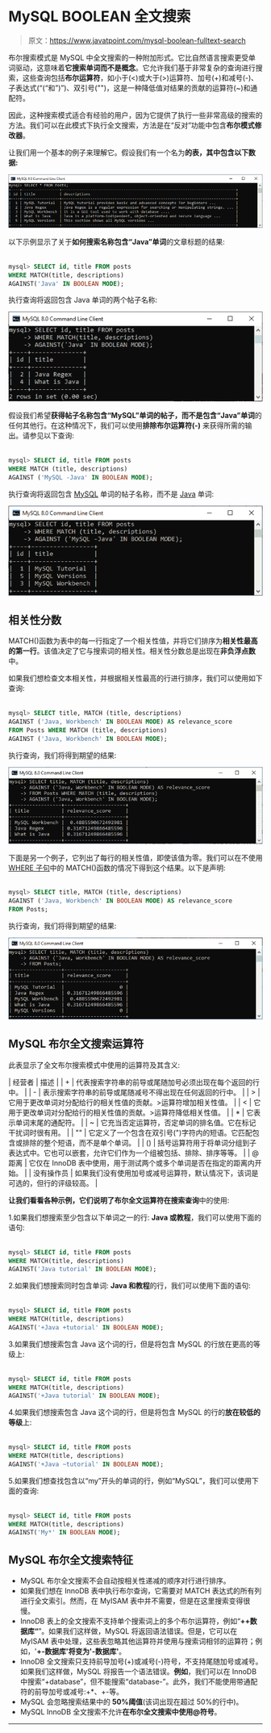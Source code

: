 # MySQL BOOLEAN 全文搜索

> 原文：<https://www.javatpoint.com/mysql-boolean-fulltext-search>

布尔搜索模式是 MySQL 中全文搜索的一种附加形式。它比自然语言搜索更受单词驱动，这意味着**它搜索单词而不是概念**。它允许我们基于非常复杂的查询进行搜索，这些查询包括**布尔运算符**，如小于(<)或大于(>)运算符、加号(+)和减号(-)、子表达式(“(“和”)”)、双引号("")，这是一种降低值对结果的贡献的运算符(~)和通配符。

因此，这种搜索模式适合有经验的用户，因为它提供了执行一些非常高级的搜索的方法。我们可以在此模式下执行全文搜索，方法是在“反对”功能中包含**布尔模式修改器**。

让我们用一个基本的例子来理解它。假设我们有一个名为**的表，其中包含以下数据:**

![MySQL BOOLEAN FULLTEXT SEARCH](img/a46bff143d320452c629f93547ccc0c1.png)

以下示例显示了关于**如何搜索名称包含“Java”单词**的文章标题的结果:

```sql

mysql> SELECT id, title FROM posts 
WHERE MATCH(title, descriptions) 
AGAINST('Java' IN BOOLEAN MODE);

```

执行查询将返回包含 Java 单词的两个帖子名称:

![MySQL BOOLEAN FULLTEXT SEARCH](img/6e19109f69d8be4b020990fd24d0d4e6.png)

假设我们希望**获得帖子名称包含“MySQL”单词的帖子，而不是包含“Java”单词**的任何其他行。在这种情况下，我们可以使用**排除布尔运算符(-)** 来获得所需的输出。请参见以下查询:

```sql

mysql> SELECT id, title FROM posts 
WHERE MATCH (title, descriptions) 
AGAINST ('MySQL -Java' IN BOOLEAN MODE);

```

执行查询将返回包含 [MySQL](https://www.javatpoint.com/mysql-tutorial) 单词的帖子名称，而不是 [Java](https://www.javatpoint.com/java-tutorial) 单词:

![MySQL BOOLEAN FULLTEXT SEARCH](img/f1fce17e0fcba59d36869ea533837eeb.png)

## 相关性分数

MATCH()函数为表中的每一行指定了一个相关性值，并将它们排序为**相关性最高的第一行**。该值决定了它与搜索词的相关性。相关性分数总是出现在**非负浮点数**中。

如果我们想检查文本相关性，并根据相关性最高的行进行排序，我们可以使用如下查询:

```sql

mysql> SELECT title, MATCH (title, descriptions) 
AGAINST ('Java, Workbench' IN BOOLEAN MODE) AS relevance_score 
FROM Posts WHERE MATCH (title, descriptions) 
AGAINST ('Java, Workbench' IN BOOLEAN MODE);

```

执行查询，我们将得到期望的结果:

![MySQL BOOLEAN FULLTEXT SEARCH](img/41ce621f77b89966ce5c2e98c2fc67e1.png)

下面是另一个例子，它列出了每行的相关性值，即使该值为零。我们可以在不使用 [WHERE 子句](https://www.javatpoint.com/mysql-where)中的 MATCH()函数的情况下得到这个结果。以下是声明:

```sql

mysql> SELECT title, MATCH (title, descriptions) 
AGAINST ('Java, Workbench' IN BOOLEAN MODE) AS relevance_score 
FROM Posts;

```

执行查询，我们将得到期望的结果:

![MySQL BOOLEAN FULLTEXT SEARCH](img/75cfee08596b7ef4af1758020f35fa90.png)

## MySQL 布尔全文搜索运算符

此表显示了全文布尔搜索模式中使用的运算符及其含义:

| 经营者 | 描述 |
| + | 代表搜索字符串的前导或尾随加号必须出现在每个返回的行中。 |
| - | 表示搜索字符串的前导或尾随减号不得出现在任何返回的行中。 |
| > | 它用于更改单词对分配给行的相关性值的贡献。>运算符增加相关性值。 |
| < | 它用于更改单词对分配给行的相关性值的贡献。>运算符降低相关性值。 |
| * | 它表示单词末尾的通配符。 |
| ~ | 它充当否定运算符，否定单词的排名值。它在标记干扰词时很有用。 |
| "" | 它定义了一个包含在双引号(")字符内的短语。它匹配包含或排除的整个短语，而不是单个单词。 |
| () | 括号运算符用于将单词分组到子表达式中。它也可以嵌套，允许它们作为一个组被包括、排除、排序等等。 |
| @距离 | 它仅在 InnoDB 表中使用，用于测试两个或多个单词是否在指定的距离内开始。 |
| 没有操作员 | 如果我们没有使用加号或减号运算符，默认情况下，该词是可选的，但行的评级较高。 |

**让我们看看各种示例，它们说明了布尔全文运算符在搜索查询**中的使用:

1.如果我们想搜索至少包含以下单词之一的行: **Java 或教程**，我们可以使用下面的语句:

```sql

mysql> SELECT id, title FROM posts 
WHERE MATCH(title, descriptions) 
AGAINST('Java tutorial' IN BOOLEAN MODE);

```

2.如果我们想搜索同时包含单词: **Java 和教程**的行，我们可以使用下面的语句:

```sql

mysql> SELECT id, title FROM posts 
WHERE MATCH(title, descriptions) 
AGAINST('+Java +tutorial' IN BOOLEAN MODE);

```

3.如果我们想搜索包含 Java 这个词的行，但是将包含 MySQL 的行放在更高的等级上:

```sql

mysql> SELECT id, title FROM posts 
WHERE MATCH(title, descriptions) 
AGAINST('+Java tutorial' IN BOOLEAN MODE);

```

4.如果我们想搜索包含 Java 这个词的行，但是将包含 MySQL 的行的**放在较低的等级**上:

```sql

mysql> SELECT id, title FROM posts 
WHERE MATCH(title, descriptions) 
AGAINST('+Java ~tutorial' IN BOOLEAN MODE);

```

5.如果我们想查找包含以“my”开头的单词的行，例如“MySQL”，我们可以使用下面的查询:

```sql

mysql> SELECT id, title FROM posts 
WHERE MATCH(title, descriptions) 
AGAINST('My*' IN BOOLEAN MODE);

```

## MySQL 布尔全文搜索特征

*   MySQL 布尔全文搜索不会自动按相关性递减的顺序对行进行排序。
*   如果我们想在 InnoDB 表中执行布尔查询，它需要对 MATCH 表达式的所有列进行全文索引。然而，在 MyISAM 表中并不需要，但是在这里搜索变得很慢。
*   InnoDB 表上的全文搜索不支持单个搜索词上的多个布尔运算符，例如“**++数据库“**”。如果我们这样做，MySQL 将返回语法错误。但是，它可以在 MyISAM 表中处理，这些表忽略其他运算符并使用与搜索词相邻的运算符；例如，'**+-数据库'**将变为'**-数据库'**。
*   InnoDB 全文搜索只支持前导加号(+)或减号(-)符号，不支持尾随加号或减号。如果我们这样做，MySQL 将报告一个语法错误。**例如**，我们可以在 InnoDB 中搜索“+database”，但不能搜索“database-”。此外，我们不能使用带通配符的前导加号或减号:+*、+-等。
*   MySQL 会忽略搜索结果中的 **50%阈值**(该词出现在超过 50%的行中)。
*   MySQL InnoDB 全文搜索不允许**在布尔全文搜索中使用@符号**。

* * *